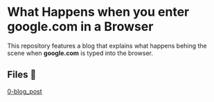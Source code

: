# What Happens when you enter google.com in a Browser

This repository features a blog that explains what happens behing the scene when **google.com** is typed into the browser.

## Files :file_folder:

[0-blog_post](./0-blog_post)
